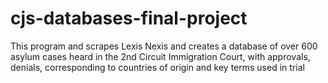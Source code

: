 # cjs-databases-final-project
 This program and scrapes Lexis Nexis and creates a database of over 600 asylum cases heard in the 2nd Circuit Immigration Court, with approvals, denials, corresponding to countries of origin and key terms used in trial
